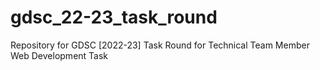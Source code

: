 # gdsc_22-23_task_round
Repository for GDSC [2022-23] Task Round for Technical Team Member Web Development Task
